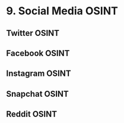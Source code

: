 # 9. Social Media OSINT
## Twitter OSINT


## Facebook OSINT

## Instagram OSINT

## Snapchat OSINT

## Reddit OSINT
